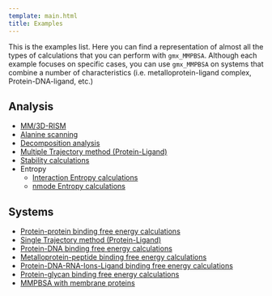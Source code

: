 ```yaml
---
template: main.html
title: Examples
---
```




This is the examples list. Here you can find a representation of almost all the types of calculations that you can 
perform with `gmx_MMPBSA`. Although each example focuses on specific cases, you can use `gmx_MMPBSA` on systems that 
combine a number of characteristics (i.e. metalloprotein-ligand complex, Protein-DNA-ligand, etc.) 


## Analysis

* [MM/3D-RISM](3D-RISM/README.md) 
* [Alanine scanning](Alanine_scanning/README.md)
* [Decomposition analysis](Decomposition_analysis/README.md)
* [Multiple Trajectory method (Protein-Ligand)](Protein_ligand/MT/README.md)
* [Stability calculations](Stability/README.md)
* Entropy
    * [Interaction Entropy calculations](Entropy_calculations/Interaction_Entropy/README.md)
    * [nmode Entropy calculations](Entropy_calculations/nmode/README.md)

## Systems
* [Protein-protein binding free energy calculations](Protein_protein/README.md)
* [Single Trajectory method (Protein-Ligand)](Protein_ligand/ST/README.md)
* [Protein-DNA binding free energy calculations](Protein_DNA/README.md)
* [Metalloprotein-peptide binding free energy calculations](Metalloprotein_peptide/README.md)
* [Protein-DNA-RNA-Ions-Ligand binding free energy calculations](Protein_DNA_RNA_Ion_ligand/README.md)
* [Protein-glycan binding free energy calculations](Protein_glycan/README.md)
* [MMPBSA with membrane proteins](Protein_membrane/README.md)
